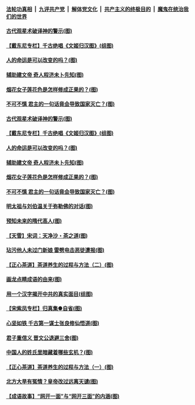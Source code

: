 ####  [法轮功真相](../../../../basic/blob/master/README.md?t=06201631) &nbsp;|&nbsp; [九评共产党](../../../../9ping.md/blob/master/README.md?t=06201631) &nbsp;|&nbsp; [解体党文化](../../../../jtdwh.md/blob/master/README.md?t=06201631)  &nbsp;|&nbsp; [共产主义的终极目的](../../../../gczydzjmd.md/blob/master/README.md?t=06201631) &nbsp;|&nbsp; [魔鬼在统治我们的世界](../../../../mgztzwmdsj.md/blob/master/README.md?t=06201631) 

#### [古代观星术破译神的警示(图)](../pages/p7/936938.md?t=06201631) 

#### [【戴东尼专栏】千古绝唱《文姬归汉图》(组图)](../pages/p7/933598.md?t=06201631) 

#### [人的命运是可以改变的吗？(图)](../pages/p7/936633.md?t=06201631) 

#### [辅助建文帝 奇人程济未卜先知(图)](../pages/p7/936751.md?t=06201631) 

#### [烟花女子莲花色是怎样修成正果的？(图)](../pages/p7/936627.md?t=06201631) 

#### [不可不慎 君主的一句话竟会导致国家灭亡？(图)](../pages/p7/936921.md?t=06201631) 

#### [古代观星术破译神的警示(图)](../pages/p7/936938.md?t=06201631) 

#### [【戴东尼专栏】千古绝唱《文姬归汉图》(组图)](../pages/p7/933598.md?t=06201631) 

#### [人的命运是可以改变的吗？(图)](../pages/p7/936633.md?t=06201631) 

#### [辅助建文帝 奇人程济未卜先知(图)](../pages/p7/936751.md?t=06201631) 

#### [烟花女子莲花色是怎样修成正果的？(图)](../pages/p7/936627.md?t=06201631) 

#### [不可不慎 君主的一句话竟会导致国家灭亡？(图)](../pages/p7/936921.md?t=06201631) 

#### [明太祖与刘伯温关于弥勒佛的对话(图)](../pages/p7/936918.md?t=06201631) 

#### [预知未来的隋代高人(图)](../pages/p7/936519.md?t=06201631) 

#### [【天雪】宋词：天净沙・茶之道(图)](../pages/p7/936606.md?t=06201631) 

#### [玷污他人未过门新娘 雷劈电击恶徒遭报(图)](../pages/p7/936730.md?t=06201631) 

#### [【正心茶道】茶道养生的过程与方法（二）(图)](../pages/p7/936188.md?t=06201631) 

#### [画龙点睛成语的由来(图)](../pages/p7/936521.md?t=06201631) 

#### [用一个汉字揭开中共的真实面目(组图)](../pages/p7/936605.md?t=06201631) 

#### [【宋紫凤专栏】归真集●自省(图)](../pages/p7/936715.md?t=06201631) 

#### [心坚如铁 千古第一谋士张良修仙悟道(图)](../pages/p7/936518.md?t=06201631) 

#### [君子重信义 晋文公退避三舍(图)](../pages/p7/936517.md?t=06201631) 

#### [中国人的姓氏里暗藏着哪些玄机？(图)](../pages/p7/936608.md?t=06201631) 

#### [【正心茶道】茶道养生的过程与方法（一）(图)](../pages/p7/936187.md?t=06201631) 

#### [北方大旱有冤情？皇帝改过远离天谴(图)](../pages/p7/936431.md?t=06201631) 

#### [【成语故事】“网开一面”与“网开三面”的内涵(图)](../pages/p7/936380.md?t=06201631) 

